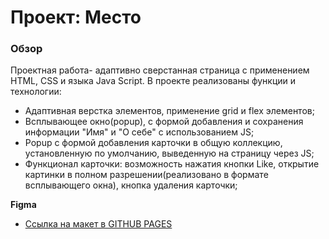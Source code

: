 # Проект: Место

### Обзор

Проектная работа- адаптивно сверстанная страница с применением HTML, CSS и языка Java Script. В проекте реализованы функции и технологии:

* Адаптивная верстка элементов, применение grid и flex элементов;
* Всплывающее окно(popup), с формой добавления и сохранения информации "Имя" и "О себе" с использованием JS;
* Popup с формой добавления карточки в общую коллекцию, установленную по умолчанию, выведенную на страницу через JS;
* Функционал карточки: возможность нажатия кнопки Like, открытие картинки в полном разрешении(реализовано в формате всплывающего окна), кнопка удаления карточки;

**Figma**

* [Ссылка на макет в GITHUB PAGES](https://buktopy.github.io/mesto/)